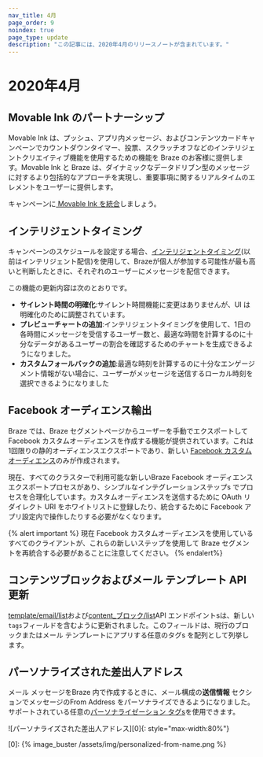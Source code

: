 ```yaml
---
nav_title: 4月
page_order: 9
noindex: true
page_type: update
description: "この記事には、2020年4月のリリースノートが含まれています。"
---
```

# 2020年4月

## Movable Ink のパートナーシップ

Movable Ink は、プッシュ、アプリ内メッセージ、およびコンテンツカードキャンペーンでカウントダウンタイマー、投票、スクラッチオフなどのインテリジェントクリエイティブ機能を使用するための機能を Braze のお客様に提供します。Movable Ink と Braze は、ダイナミックなデータドリブン型のメッセージに対するより包括的なアプローチを実現し、重要事項に関するリアルタイムのエレメントをユーザーに提供します。

キャンペーンに[ Movable Ink を統合]({{site.baseurl}}/partners/channel_extensions/creative_and_personalization/intelligent_creative/movable_ink/)しましょう。

## インテリジェントタイミング

キャンペーンのスケジュールを設定する場合、[インテリジェントタイミング]({{site.baseurl}}/user_guide/brazeai/intelligence/intelligent_timing/)(以前はインテリジェント配信)を使用して、Brazeが個人が参加する可能性が最も高いと判断したときに、それぞれのユーザーにメッセージを配信できます。

この機能の更新内容は次のとおりです。
- **サイレント時間の明確化**:サイレント時間機能に変更はありませんが、UI は明確化のために調整されています。
- **プレビューチャートの追加**:インテリジェントタイミングを使用して、1日の各時間にメッセージを受信するユーザー数と、最適な時間を計算するのに十分なデータがあるユーザーの割合を確認するためのチャートを生成できるようになりました。
- **カスタムフォールバックの追加**:最適な時刻を計算するのに十分なエンゲージメント情報がない場合に、ユーザーがメッセージを送信するローカル時刻を選択できるようになりました

## Facebook オーディエンス輸出

Braze では、Braze セグメントページからユーザーを手動でエクスポートして Facebook カスタムオーディエンスを作成する機能が提供されています。これは1回限りの静的オーディエンスエクスポートであり、新しい [Facebook カスタムオーディエンス]({{site.baseurl}}/partners/facebook/)のみが作成されます。

現在、すべてのクラスターで利用可能な新しいBraze Facebook オーディエンスエクスポートプロセスがあり、シンプルなインテグレーションステップs でプロセスを合理化しています。カスタムオーディエンスを送信するために OAuth リダイレクト URI をホワイトリストに登録したり、統合するために Facebook アプリ設定内で操作したりする必要がなくなります。

{% alert important %}
現在 Facebook カスタムオーディエンスを使用しているすべてのクライアントが、これらの新しいステップを使用して Braze セグメントを再統合する必要があることに注意してください。
{% endalert%}


## コンテンツブロックおよびメール テンプレート API 更新

[template/email/list]({{site.baseurl}}/api/endpoints/templates/email_templates/get_list_email_templates/)および[content_ブロック/list]({{site.baseurl}}/api/endpoints/templates/content_blocks_templates/get_list_email_content_blocks/)API エンドポイントsは、新しい`tags`フィールドを含むように更新されました。このフィールドは、現行のブロックまたはメール テンプレートにアプリする任意のタグs を配列として列挙します。

## パーソナライズされた差出人アドレス

メール メッセージをBraze 内で作成するときに、メール構成の**送信情報** セクションでメッセージのFrom Address をパーソナライズできるようになりました。サポートされている任意の[パーソナライゼーション タグs]({{site.baseurl}}/user_guide/personalization_and_dynamic_content/liquid/supported_personalization_tags/)を使用できます。

![パーソナライズされた差出人アドレス][0]{: style="max-width:80%"}

[0]: {% image_buster /assets/img/personalized-from-name.png %}
